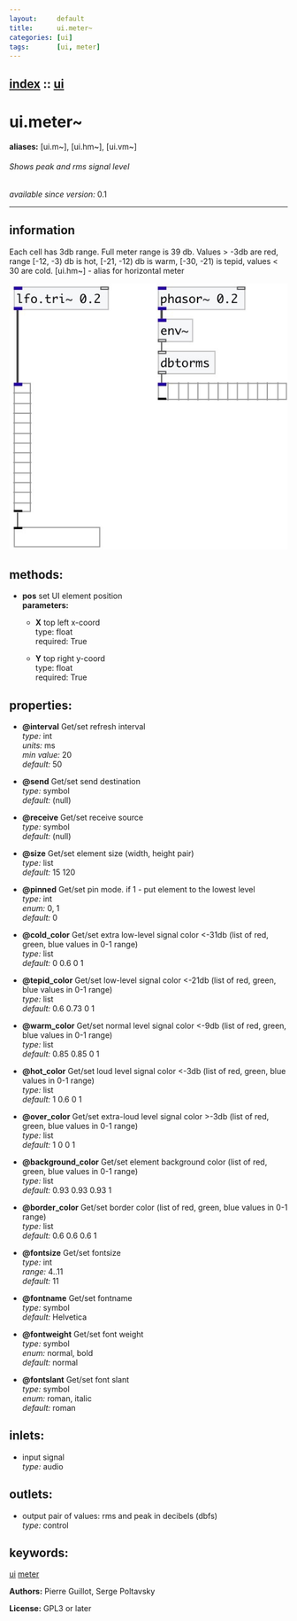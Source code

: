 ```yaml
---
layout:     default
title:      ui.meter~
categories: [ui]
tags:       [ui, meter]
---
```

[index](index.html) :: [ui](category_ui.html)
---

# ui.meter~
**aliases:** [ui.m\~], [ui.hm\~], [ui.vm\~]


###### Shows peak and rms signal level

*available since version:* 0.1

---


## information
Each cell has 3db range. Full meter range is 39 db. Values &gt; -3db are red, range [-12, -3) db is hot, [-21, -12) db is warm, [-30, -21) is tepid, values &lt; 30 are cold. [ui.hm~] - alias for horizontal meter


[![example](../examples/img/ui.meter~.jpg)](../examples/pd/ui.meter~.pd)





## methods:

* **pos**
set UI element position<br>
  __parameters:__
  - **X** top left x-coord<br>
    type: float <br>
    required: True <br>

  - **Y** top right y-coord<br>
    type: float <br>
    required: True <br>




## properties:

* **@interval** 
Get/set refresh interval<br>
_type:_ int<br>
_units:_ ms<br>
_min value:_ 20<br>
_default:_ 50<br>

* **@send** 
Get/set send destination<br>
_type:_ symbol<br>
_default:_ (null)<br>

* **@receive** 
Get/set receive source<br>
_type:_ symbol<br>
_default:_ (null)<br>

* **@size** 
Get/set element size (width, height pair)<br>
_type:_ list<br>
_default:_ 15 120<br>

* **@pinned** 
Get/set pin mode. if 1 - put element to the lowest level<br>
_type:_ int<br>
_enum:_ 0, 1<br>
_default:_ 0<br>

* **@cold_color** 
Get/set extra low-level signal color &lt;-31db (list of red, green, blue values in 0-1
range)<br>
_type:_ list<br>
_default:_ 0 0.6 0 1<br>

* **@tepid_color** 
Get/set low-level signal color &lt;-21db (list of red, green, blue values in 0-1 range)<br>
_type:_ list<br>
_default:_ 0.6 0.73 0 1<br>

* **@warm_color** 
Get/set normal level signal color &lt;-9db (list of red, green, blue values in 0-1 range)<br>
_type:_ list<br>
_default:_ 0.85 0.85 0 1<br>

* **@hot_color** 
Get/set loud level signal color &lt;-3db (list of red, green, blue values in 0-1 range)<br>
_type:_ list<br>
_default:_ 1 0.6 0 1<br>

* **@over_color** 
Get/set extra-loud level signal color &gt;-3db (list of red, green, blue values in 0-1
range)<br>
_type:_ list<br>
_default:_ 1 0 0 1<br>

* **@background_color** 
Get/set element background color (list of red, green, blue values in 0-1 range)<br>
_type:_ list<br>
_default:_ 0.93 0.93 0.93 1<br>

* **@border_color** 
Get/set border color (list of red, green, blue values in 0-1 range)<br>
_type:_ list<br>
_default:_ 0.6 0.6 0.6 1<br>

* **@fontsize** 
Get/set fontsize<br>
_type:_ int<br>
_range:_ 4..11<br>
_default:_ 11<br>

* **@fontname** 
Get/set fontname<br>
_type:_ symbol<br>
_default:_ Helvetica<br>

* **@fontweight** 
Get/set font weight<br>
_type:_ symbol<br>
_enum:_ normal, bold<br>
_default:_ normal<br>

* **@fontslant** 
Get/set font slant<br>
_type:_ symbol<br>
_enum:_ roman, italic<br>
_default:_ roman<br>



## inlets:

* input signal<br>
_type:_ audio



## outlets:

* output pair of values: rms and peak in decibels (dbfs)<br>
_type:_ control



## keywords:

[ui](keywords/ui.html)
[meter](keywords/meter.html)






**Authors:** Pierre Guillot, Serge Poltavsky




**License:** GPL3 or later





